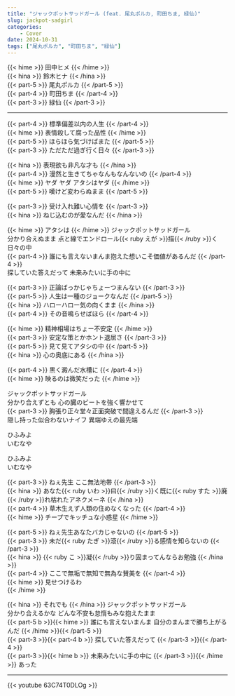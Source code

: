 ```yaml
---
title: "ジャックポットサッドガール (feat. 尾丸ポルカ, 町田ちま, 緑仙)"
slug: jackpot-sadgirl
categories:
    - Cover
date: 2024-10-31
tags: ["尾丸ポルカ", "町田ちま", "緑仙"]
---
```


{{< hime >}}
田中ヒメ
{{< /hime >}}  
{{< hina >}}
鈴木ヒナ
{{< /hina >}}  
{{< part-5 >}}
尾丸ポルカ
{{< /part-5 >}}  
{{< part-4 >}}
町田ちま
{{< /part-4 >}}  
{{< part-3 >}}
緑仙
{{< /part-3 >}}  

---

{{< part-4 >}}
標準偏差以内の人生
{{< /part-4 >}}  
{{< hime >}}
表情殺して腐った品性
{{< /hime >}}  
{{< part-5 >}}
ほらほら気づけばまた
{{< /part-5 >}}  
{{< part-3 >}}
ただただ過ぎ行く日々
{{< /part-3 >}}  

{{< hina >}}
表現欲も非凡な才も
{{< /hina >}}  
{{< part-4 >}}
漫然と生きてちゃなんもなんないの
{{< /part-4 >}}  
{{< hime >}}
ヤダ ヤダ アタシはヤダ
{{< /hime >}}  
{{< part-5 >}}
嘆けど変わらぬまま
{{< /part-5 >}}  

{{< part-3 >}}
受け入れ難い心情を
{{< /part-3 >}}  
{{< hina >}}
ねじ込むのが愛なんだ
{{< /hina >}}

{{< hime >}}
アタシは
{{< /hime >}}
ジャックポットサッドガール  
分かり合えぬまま 点と線でエンドロール{{< ruby えが >}}描{{< /ruby >}}く日々の中  
{{< part-4 >}}
誰にも言えないまんま抱えた想いこそ価値があるんだ
{{< /part-4 >}}  
探していた答えだって 未来みたいに手の中に  

{{< part-3 >}}
正論ばっかじゃちょーつまんない
{{< /part-3 >}}  
{{< part-5 >}}
人生は一種のジョークなんだ
{{< /part-5 >}}  
{{< hina >}}
ハローハロー気の向くまま
{{< /hina >}}  
{{< part-4 >}}
その音鳴らせばほら
{{< /part-4 >}}  

{{< hime >}}
精神相場はちょー不安定
{{< /hime >}}  
{{< part-3 >}}
安定な策とかホント退屈さ
{{< /part-3 >}}  
{{< part-5 >}}
見て見てアタシの中
{{< /part-5 >}}  
{{< hina >}}
心の奥底にある
{{< /hina >}}  

{{< part-4 >}}
黒く澱んだ水槽に
{{< /part-4 >}}  
{{< hime >}}
映るのは微笑だった
{{< /hime >}}  

ジャックポットサッドガール  
分かり合えずとも 心の臓のビートを強く響かせて  
{{< part-3 >}}
胸張り正々堂々正面突破で間違えるんだ
{{< /part-3 >}}  
隠し持った似合わないナイフ 異端ゆえの最先端  

ひふみよ  
いむなや  

ひふみよ  
いむなや  

{{< part-3 >}}
ねぇ先生 ここ無法地帯
{{< /part-3 >}}  
{{< hina >}}
あなた{{< ruby いわ >}}曰{{< /ruby >}}く既に{{< ruby すた >}}廃{{< /ruby >}}れ枯れたアネクメーネ
{{< /hina >}}  
{{< part-4 >}}
草木生えず人類の住めなくなった
{{< /part-4 >}}  
{{< hime >}}
チープでキッチュな小惑星
{{< /hime >}}  

{{< part-5 >}}
ねぇ先生あなたバカじゃないの
{{< /part-5 >}}  
{{< part-3 >}}
未だ{{< ruby たぎ >}}滾{{< /ruby >}}る感情を知らないの
{{< /part-3 >}}  
{{< hina >}}
{{< ruby こ >}}凝{{< /ruby >}}り固まってんならお勉強
{{< /hina >}}  
{{< part-4 >}}
ここで無垢で無知で無為な賛美を
{{< /part-4 >}}  
{{< hime >}}
見せつけるわ  
{{< /hime >}}

{{< hina >}}
それでも
{{< /hina >}}
ジャックポットサッドガール  
分かり合えるかな どんな不安も怠惰もみな抱えたまま  
{{< part-5 b >}}{{< hime >}}
誰にも言えないまんま 自分のまんまで勝ち上がるんだ
{{< /hime >}}{{< /part-5 >}}  
{{< part-3 >}}{{< part-4 b >}}
探していた答えだって
{{< /part-3 >}}{{< /part-4 >}}  
{{< part-3 >}}{{< hime b >}}
未来みたいに手の中に
{{< /part-3 >}}{{< /hime >}}
あった  

---

{{< youtube 63C74T0DLOg >}}
